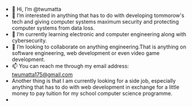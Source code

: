 - 👋 Hi, I’m @twumatta
- 👀 I’m interested in anything that has to do with developing tommorow's tech and giving computer systems maximum security and protecting computer systems from data loss.
- 🌱 I’m currently learning electronic and computer engineering along with cybersecurity.
- 💞️ I’m looking to collaborate on anything engineering.That is anything on software engineering, web development or even video game development.
- 📫 You can reach me through my email address: twumatta175@gmail.com
- Another thing is that I am currently looking for a side job, especially anything that has to do with web development in exchange for a little money to pay tuition for my school computer science programme.
- 

<!---
twumatta/twumatta is a ✨ special ✨ repository because its `README.md` (this file) appears on your GitHub profile.
You can click the Preview link to take a look at your changes.
--->
